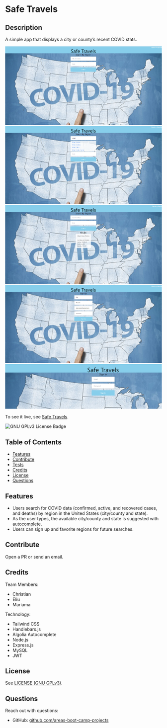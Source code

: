 # Safe Travels
## Description
A simple app that displays a city or county’s recent COVID stats.

![Safe Travels Home Page](./screenshots/Safe%20Travels%201.png)
![Safe Travels Autocomplete Suggestions](./screenshots/Safe%20Travels%202.png)
![Safe Travels Search Results](./screenshots/Safe%20Travels%203.png)
![Safe Travels Sign Up Page](./screenshots/Safe%20Travels%204.png)
![Safe Travels Sign In Page](./screenshots/Safe%20Travels%206.png)

To see it live, see [Safe Travels](https://safe-travels.herokuapp.com/).

![GNU GPLv3 License Badge](https://img.shields.io/github/license/areas-boot-camp-projects/safe-travels)


## Table of Contents
- [Features](#features)
- [Contribute](#contribute)
- [Tests](#tests)
- [Credits](#credits)
- [License](#license)
- [Questions](#questions)


## Features
- Users search for COVID data (confirmed, active, and recovered cases, and deaths) by region in the United States (city/county and state).
- As the user types, the available city/county and state is suggested with autocomplete.
- Users can sign up and favorite regions for future searches.


## Contribute
Open a PR or send an email.


## Credits
Team Members:
- Christian
- Eliu
- Mariama

Technology:
- Tailwind CSS
- Handlebars.js
- Algolia Autocomplete
- Node.js
- Express.js
- MySQL
- JWT


## License
See [LICENSE (GNU GPLv3)](./LICENSE).


## Questions
Reach out with questions:

- GitHub: [github.com/areas-boot-camp-projects](https://github.com/areas-boot-camp-projects)
